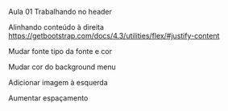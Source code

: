 Aula 01
Trabalhando no header

Alinhando conteúdo à direita
https://getbootstrap.com/docs/4.3/utilities/flex/#justify-content

Mudar fonte
tipo da fonte e cor

Mudar cor do background menu

Adicionar imagem à esquerda

Aumentar espaçamento